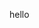 hello
<!---
TrentTrentTrent/TrentTrentTrent is a ✨ special ✨ repository because its `README.md` (this file) appears on your GitHub profile.
You can click the Preview link to take a look at your changes.
--->
